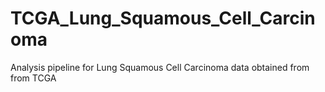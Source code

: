 # TCGA_Lung_Squamous_Cell_Carcinoma
Analysis pipeline for Lung Squamous Cell Carcinoma data obtained from from TCGA

